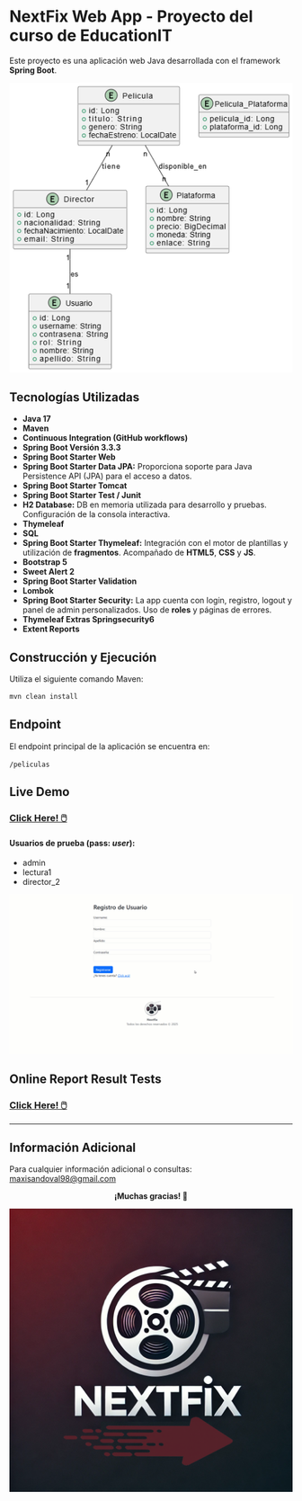 # NextFix Web App - Proyecto del curso de EducationIT

Este proyecto es una aplicación web Java desarrollada con el framework **Spring Boot**.

<p align="center">
  <img src="https://raw.githubusercontent.com/maxisandoval37/NextFix-WebApp/refs/heads/main/src/main/resources/static/diagrama.png" />
</p>

## Tecnologías Utilizadas

- **Java 17**
- **Maven**
- **Continuous Integration (GitHub workflows)**
- **Spring Boot Versión 3.3.3** 
- **Spring Boot Starter Web**
- **Spring Boot Starter Data JPA:** Proporciona soporte para Java Persistence API (JPA) para el acceso a datos.
- **Spring Boot Starter Tomcat**
- **Spring Boot Starter Test / Junit**
- **H2 Database:** DB en memoria utilizada para desarrollo y pruebas. Configuración de la consola interactiva.
- **Thymeleaf**
- **SQL**
- **Spring Boot Starter Thymeleaf:** Integración con el motor de plantillas y utilización de **fragmentos**. Acompañado de **HTML5**, **CSS** y **JS**.
- **Bootstrap 5**
- **Sweet Alert 2**
- **Spring Boot Starter Validation**
- **Lombok**
- **Spring Boot Starter Security:** La app cuenta con login, registro, logout y panel de admin personalizados. Uso de **roles** y páginas de errores.
- **Thymeleaf Extras Springsecurity6**
- **Extent Reports**

## Construcción y Ejecución

Utiliza el siguiente comando Maven:

```bash
mvn clean install
```

## Endpoint

El endpoint principal de la aplicación se encuentra en:

`/peliculas`

## Live Demo

### [Click Here! 🖱️](https://nextfixproject.onrender.com/)

#### Usuarios de prueba (pass: *user*):
- admin
- lectura1
- director_2

<p align="center">
  <img src="https://raw.githubusercontent.com/maxisandoval37/NextFix-WebApp/refs/heads/main/src/main/resources/static/demo.gif" />
</p>

## Online Report Result Tests

### [Click Here! 🖱️](https://maxisandoval37.github.io/NextFix-WebApp/)

<hr>

## Información Adicional
Para cualquier información adicional o consultas: <maxisandoval98@gmail.com>

<p align="center"><b>¡Muchas gracias! 🦔</b></p>

<p align="center">
  <img src="https://raw.githubusercontent.com/maxisandoval37/NextFix-WebApp/refs/heads/main/src/main/resources/static/0.png" />
</p>
